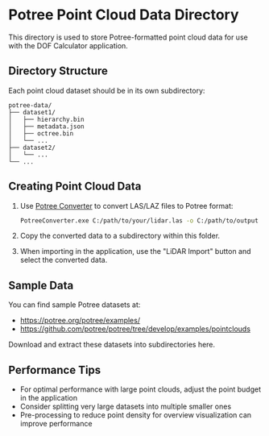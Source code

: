 # Potree Point Cloud Data Directory

This directory is used to store Potree-formatted point cloud data for use with the DOF Calculator application.

## Directory Structure

Each point cloud dataset should be in its own subdirectory:

```
potree-data/
├── dataset1/
│   ├── hierarchy.bin
│   ├── metadata.json
│   ├── octree.bin
│   └── ...
├── dataset2/
│   └── ...
└── ...
```

## Creating Point Cloud Data

1. Use [Potree Converter](https://github.com/potree/PotreeConverter) to convert LAS/LAZ files to Potree format:

   ```bash
   PotreeConverter.exe C:/path/to/your/lidar.las -o C:/path/to/output -p dataset_name
   ```

2. Copy the converted data to a subdirectory within this folder.

3. When importing in the application, use the "LiDAR Import" button and select the converted data.

## Sample Data

You can find sample Potree datasets at:
- https://potree.org/potree/examples/
- https://github.com/potree/potree/tree/develop/examples/pointclouds

Download and extract these datasets into subdirectories here.

## Performance Tips

- For optimal performance with large point clouds, adjust the point budget in the application
- Consider splitting very large datasets into multiple smaller ones
- Pre-processing to reduce point density for overview visualization can improve performance 